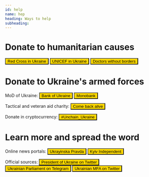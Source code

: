 ```yaml
---
id: help
name: hep
heading: Ways to help
subheading: 
---
```

# Donate to humanitarian causes
[<button class='btn btn-lg' style='background-color: #ffd700'>Red Cross in Ukraine</button>](https://www.icrc.org/en/donate/ukraine)
[<button class='btn btn-lg' style='background-color: #ffd700'>UNICEF in Ukraine</button>](https://www.unicef.org.uk/donate/donate-now-to-protect-children-in-ukraine)
[<button class='btn btn-lg' style='background-color: #ffd700'>Doctors without borders</button>](https://donate.doctorswithoutborders.org/onetime.cfm)

# Donate to Ukraine's armed forces 
MoD of Ukraine: [<button class='btn btn-lg' style='background-color: #ffd700'>Bank of Ukraine</button>](https://bank.gov.ua/en/news/all/natsionalniy-bank-vidkriv-spetsrahunok-dlya-zboru-koshtiv-na-potrebi-armiyi)
[<button class='btn btn-lg' style='background-color: #ffd700'>Monobank</button>](https://uahelp.monobank.ua)

Tactical and veteran aid charity:
[<button class='btn btn-lg' style='background-color: #ffd700'>Come back alive</button>](https://savelife.in.ua/en/donate)

Donate in cryptocurrency:
[<button class='btn btn-lg' style='background-color: #ffd700'>#Unchain_Ukraine</button>](https://unchain.fund)

# Learn more and spread the word
Online news portals:
[<button class='btn btn-lg' style='background-color: #ffd700'>Ukrayinska Pravda</button>](https://www.pravda.com.ua/eng/)
[<button class='btn btn-lg' style='background-color: #ffd700'>Kyiv Independent</button>](https://kyivindependent.com/)

Official sources:
[<button class='btn btn-lg' style='background-color: #ffd700'>President of Ukraine on Twitter</button>](https://twitter.com/ZelenskyyUa)
[<button class='btn btn-lg' style='background-color: #ffd700'>Ukrainian Parliament on Telegram </button>](https://t.me/verkhovnaradaofukraine)
[<button class='btn btn-lg' style='background-color: #ffd700'>Ukrainian MFA on Twitter </button>](https://twitter.com/MFA_Ukraine)

